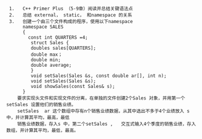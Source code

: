      1.   C++ Primer Plus （5-9章）阅读并总结关键语法点
     2.   总结 external， static， 和namespace 的关系
     3.   创建一个由三个文件构成的程序，使用以下namespace
          namespace SALES 
          { 
            const int QUARTERS =4;
             struct Sales {
             doubles sales[QUARTERS];
             double max；
             double min;
             double average;
             }
             void setSales(Sales &s, const double ar[], int n);
             void setSales(Sales &s);
             void showSales(const Sales& s);
          } 
        要求实现头文件和实现文件的分离，在单独的文件创建2个Sales 对象，并用第一个setSales 设置他们的销售业绩。
        setSales  ar 这个数组中存有n个销售业绩数据，从其中选出不多于4个业绩放入 s 中，并计算其平均，最高，最低
        销售业绩数据，存入s 中，第二个setSales ,   交互式输入4个季度的销售业绩，存入数组，并计算其平均，最低，最高。
